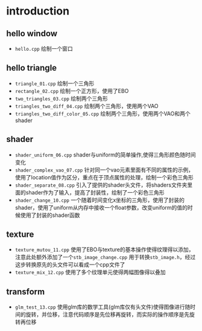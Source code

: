 # introduction
## hello window

- `hello.cpp` 绘制一个窗口

## hello triangle
- `triangle_01.cpp` 绘制一个三角形
- `rectangle_02.cpp` 绘制一个正方形，使用了EBO
- `two_triangles_03.cpp` 绘制两个三角形
- `triangles_two_diff_04.cpp` 绘制两个三角形，使用两个VAO
- `triangles_two_diff_color_05.cpp` 绘制两个三角形，使用两个VAO和两个shader
## shader
- `shader_uniform_06.cpp` shader与uniform的简单操作,使得三角形颜色随时间变化
- `shader_complex_vao_07.cpp` 针对同一个vao元素里面有不同的属性的示例，使用了location值作为区分，重点在于顶点属性的处理，绘制一个彩色三角形
- `shader_separate_08.cpp` 引入了提供的shader头文件，将shaders文件夹里面的shader作为了输入，提高了封装性，绘制了一个彩色三角形
- `shader_change_10.cpp` 一个随着时间变化x坐标的三角形，使用了封装的shader，使用了uniform从内存中接收一个float参数，改变uniform的值的时候使用了封装的shader函数

## texture
- `texture_mutou_11.cpp` 使用了EBO与texture的基本操作使得纹理得以添加，注意此处额外添加了一个`stb_image_change.cpp` 用于转换`stb_image.h`，经过这步转换原先的头文件可以看成一个cpp文件了
- `texture_mix_12.cpp` 使用了多个纹理单元使得两幅图像得以叠加

## transform
- `glm_test_13.cpp` 使用glm库的数学工具(glm库仅有头文件)使得图像进行随时间的旋转，并位移，注意代码顺序是先位移再旋转，而实际的操作顺序是先旋转再位移
